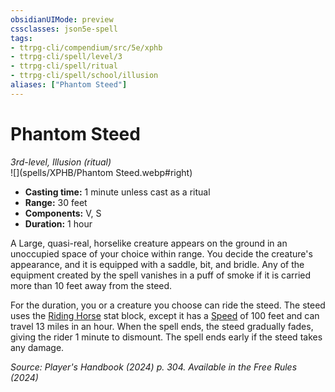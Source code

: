 ```yaml
---
obsidianUIMode: preview
cssclasses: json5e-spell
tags:
- ttrpg-cli/compendium/src/5e/xphb
- ttrpg-cli/spell/level/3
- ttrpg-cli/spell/ritual
- ttrpg-cli/spell/school/illusion
aliases: ["Phantom Steed"]
---
```

# Phantom Steed
*3rd-level, Illusion (ritual)*  
![](spells/XPHB/Phantom Steed.webp#right)  

- **Casting time:** 1 minute unless cast as a ritual
- **Range:** 30 feet
- **Components:** V, S
- **Duration:** 1 hour

A Large, quasi-real, horselike creature appears on the ground in an unoccupied space of your choice within range. You decide the creature's appearance, and it is equipped with a saddle, bit, and bridle. Any of the equipment created by the spell vanishes in a puff of smoke if it is carried more than 10 feet away from the steed.

For the duration, you or a creature you choose can ride the steed. The steed uses the [Riding Horse](3-Compendium/CLI/bestiary/beast/riding-horse-xphb.md) stat block, except it has a [Speed](speed-xphb.md) of 100 feet and can travel 13 miles in an hour. When the spell ends, the steed gradually fades, giving the rider 1 minute to dismount. The spell ends early if the steed takes any damage.

*Source: Player's Handbook (2024) p. 304. Available in the Free Rules (2024)*